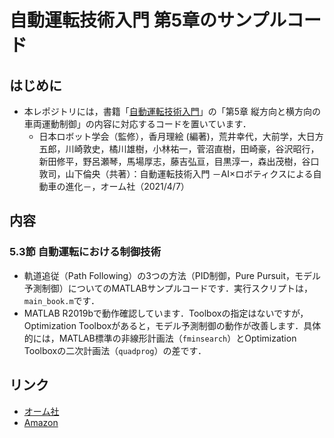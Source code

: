 # 自動運転技術入門 第5章のサンプルコード

## はじめに

* 本レポジトリには，書籍「[自動運転技術入門](https://www.ohmsha.co.jp/book/9784274227011/)」の「第5章 縦方向と横方向の車両運動制御」の内容に対応するコードを置いています．
    * 日本ロボット学会（監修），香月理絵 (編著)，荒井幸代，大前学，大日方五郎，川崎敦史，橘川雄樹，小林祐一，菅沼直樹，田崎豪，谷沢昭行，新田修平，野呂瀬琴，馬場厚志，藤吉弘亘，目黒淳一，森出茂樹，谷口敦司，山下倫央（共著）：自動運転技術入門 －AI×ロボティクスによる自動車の進化－，オーム社（2021/4/7）

## 内容

### 5.3節 自動運転における制御技術

* 軌道追従（Path Following）の3つの方法（PID制御，Pure Pursuit，モデル予測制御）についてのMATLABサンプルコードです．実行スクリプトは，`main_book.m`です．
* MATLAB R2019bで動作確認しています．Toolboxの指定はないですが，Optimization Toolboxがあると，モデル予測制御の動作が改善します．具体的には，MATLAB標準の非線形計画法（`fminsearch`）とOptimization Toolboxの二次計画法（`quadprog`）の差です．

## リンク

* [オーム社](https://www.ohmsha.co.jp/book/9784274227011/)
* [Amazon](https://www.amazon.co.jp/dp/4274227014/)
